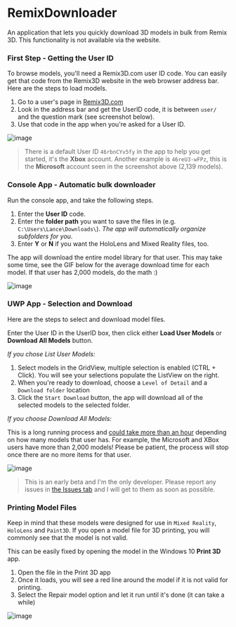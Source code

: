 # RemixDownloader
An application that lets you quickly download 3D models in bulk from Remix 3D. This functionality is not available via the website.


### First Step - Getting the User ID

To browse models, you'll need a Remix3D.com user ID code. You can easily get that code from the Remix3D website in the web browser address bar. Here are the steps to load models.

1. Go to a user's page in [Remix3D.com](https://www.remix3d.com)
2. Look in the address bar and get the UserID code, it is between `user/` and the question mark (see screenshot below).
3. Use that code in the app when you're asked for a User ID.

![image](https://user-images.githubusercontent.com/3520532/61412729-9f80a300-a8b7-11e9-912f-c899c6889b0e.png)

> There is a default User ID `46rbnCYv5fy` in the app to help you get started, it's the **Xbox** account. Another example is `46reU3-wFPz`, this is the **Microsoft** account seen in the screenshot above (2,139 models).

### Console App - Automatic bulk downloader

Run the console app, and take the following steps. 

1. Enter the **User ID** code.
2. Enter the **folder path** you want to save the files in (e.g. `C:\Users\Lance\Downloads\`). *The app will automatically organize subfolders for you*.
3. Enter **Y** or **N** if you want the HoloLens and Mixed Reality files, too.

The app will download the entire model library for that user. This may take some time, see the GIF below for the average download time for each model. If that user has 2,000 models, do the math :)

![image](https://dvlup.blob.core.windows.net/general-app-files/GIFs/Remix3DDownloaderConsoleBetter.gif)

### UWP App - Selection and Download


Here are the steps to select and download model files.

Enter the User ID in the UserID box, then click either **Load User Models** or **Download All Models** button.

*If you chose List User Models:*

1. Select models in the GridView, multiple selection is enabled (CTRL + Click). You will see your selections populate the ListView on the right.
2. When you're ready to download, choose a `Level of Detail` and a `Download folder` location
3. Click the `Start Download` button, the app will download all of the selected models to the selected folder.

*If you choose Download All Models:*

This is a long running process and <u>could take more than an hour</u> depending on how many models that user has. For example, the Microsoft and XBox users have more than 2,000 models! Please be patient, the process will stop once there are no more items for that user.

![image](https://user-images.githubusercontent.com/3520532/62094015-92fe3200-b249-11e9-8cc8-e5982308906b.png)


> This is an early beta and I'm the only developer. Please report any issues in <a href="https://github.com/LanceMcCarthy/RemixDownloader/issues" target="_blank">the Issues tab</a> and I will get to them as soon as possible.

### Printing Model Files

Keep in mind that these models were designed for use in `Mixed Reality`, `HoloLens` and `Paint3D`. If you open a model file for 3D printing, you will commonly see that the model is not valid. 

This can be easily fixed by opening the model in the Windows 10 **Print 3D** app. 

1. Open the file in the Print 3D app
2. Once it loads, you will see a red line around the model if it is not valid for printing. 
3. Select the Repair model option and let it run until it's done (it can take a while)

![image](https://user-images.githubusercontent.com/3520532/61412378-b7a3f280-a8b6-11e9-9018-477d593d993a.png)